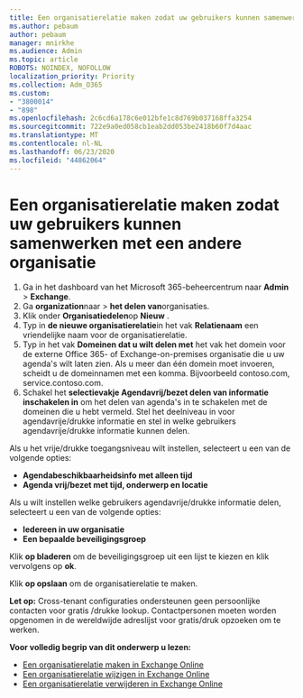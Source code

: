 ```yaml
---
title: Een organisatierelatie maken zodat uw gebruikers kunnen samenwerken met een andere organisatie
ms.author: pebaum
author: pebaum
manager: mnirkhe
ms.audience: Admin
ms.topic: article
ROBOTS: NOINDEX, NOFOLLOW
localization_priority: Priority
ms.collection: Adm_O365
ms.custom:
- "3800014"
- "898"
ms.openlocfilehash: 2c6cd6a178c6e012bfe1c8d769b037168ffa3254
ms.sourcegitcommit: 722e9a0ed058cb1eab2dd053be2418b60f7d4aac
ms.translationtype: MT
ms.contentlocale: nl-NL
ms.lasthandoff: 06/23/2020
ms.locfileid: "44862064"
---
```

# <a name="create-an-organization-relationship-to-allow-your-users-to-collaborate-with-another-organization"></a>Een organisatierelatie maken zodat uw gebruikers kunnen samenwerken met een andere organisatie

1. Ga in het dashboard van het Microsoft 365-beheercentrum naar **Admin**  >  **Exchange**.
2. Ga **organization**naar  >  **het delen van**organisaties.
3. Klik onder **Organisatiedelen**op **Nieuw** .
4. Typ in **de nieuwe organisatierelatie**in het vak **Relatienaam** een vriendelijke naam voor de organisatierelatie.
5. Typ in het vak **Domeinen dat u wilt delen met** het vak het domein voor de externe Office 365- of Exchange-on-premises organisatie die u uw agenda's wilt laten zien. Als u meer dan één domein moet invoeren, scheidt u de domeinnamen met een komma. Bijvoorbeeld contoso.com, service.contoso.com.
6. Schakel het **selectievakje Agendavrij/bezet delen van informatie inschakelen in** om het delen van agenda's in te schakelen met de domeinen die u hebt vermeld. Stel het deelniveau in voor agendavrije/drukke informatie en stel in welke gebruikers agendavrije/drukke informatie kunnen delen.  

Als u het vrije/drukke toegangsniveau wilt instellen, selecteert u een van de volgende opties:

- **Agendabeschikbaarheidsinfo met alleen tijd**
- **Agenda vrij/bezet met tijd, onderwerp en locatie**  

 Als u wilt instellen welke gebruikers agendavrije/drukke informatie delen, selecteert u een van de volgende opties:

- **Iedereen in uw organisatie**
- **Een bepaalde beveiligingsgroep**  

Klik **op bladeren** om de beveiligingsgroep uit een lijst te kiezen en klik vervolgens op **ok**.

Klik **op opslaan** om de organisatierelatie te maken.  

**Let op:** Cross-tenant configuraties ondersteunen geen persoonlijke contacten voor gratis /drukke lookup. Contactpersonen moeten worden opgenomen in de wereldwijde adreslijst voor gratis/druk opzoeken om te werken.

**Voor volledig begrip van dit onderwerp u lezen:**

- [Een organisatierelatie maken in Exchange Online](https://docs.microsoft.com/exchange/sharing/organization-relationships/create-an-organization-relationship)
- [Een organisatierelatie wijzigen in Exchange Online](https://docs.microsoft.com/exchange/sharing/organization-relationships/modify-an-organization-relationship)
- [Een organisatierelatie verwijderen in Exchange Online](https://docs.microsoft.com/exchange/sharing/organization-relationships/remove-an-organization-relationship)
